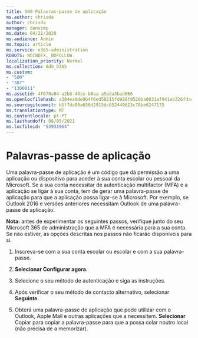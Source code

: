 ```yaml
---
title: 500 Palavras-passe de aplicação
ms.author: chrisda
author: chrisda
manager: dansimp
ms.date: 04/21/2020
ms.audience: Admin
ms.topic: article
ms.service: o365-administration
ROBOTS: NOINDEX, NOFOLLOW
localization_priority: Normal
ms.collection: Adm_O365
ms.custom:
- "500"
- "387"
- "1300011"
ms.assetid: 4f670a84-a2b8-48ce-b0aa-a9ada3bad066
ms.openlocfilehash: a384ea0de9b4f6ed58215fd988f9520ba0031af041eb326fda467b80d28406ee
ms.sourcegitcommit: b5f7da89a650d2915dc652449623c78be6247175
ms.translationtype: MT
ms.contentlocale: pt-PT
ms.lasthandoff: 08/05/2021
ms.locfileid: "53931964"
---
```

# <a name="app-passwords"></a>Palavras-passe de aplicação

Uma palavra-passe de aplicação é um código que dá permissão a uma aplicação ou dispositivo para aceder à sua conta escolar ou pessoal da Microsoft. Se a sua conta necessitar de autenticação multifactor (MFA) e a aplicação se ligar à sua conta, tem de gerar uma palavra-passe de aplicação para que a aplicação possa ligar-se à Microsoft. Por exemplo, se Outlook 2016 e versões anteriores necessitam Outlook de uma palavra-passe de aplicação.

 **Nota:** antes de experimentar os seguintes passos, verifique junto do seu Microsoft 365 de administração que a MFA é necessária para a sua conta. Se não estiver, as opções descritas nos passos não ficarão disponíveis para si.

1. Inscreva-se com a sua conta escolar ou escolar e com a sua palavra-passe.

2. **Selecionar Configurar agora.**

3. Selecione o seu método de autenticação e siga as instruções.

4. Após verificar o seu método de contacto alternativo, selecionar **Seguinte.**

5. Obterá uma palavra-passe de aplicação que pode utilizar com o Outlook, Apple Mail e outras aplicações que a necessitem. **Selecionar** Copiar para copiar a palavra-passe para que a possa colar noutro local (não precisa de a memorizar).
